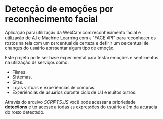 # Detecção de emoções por reconhecimento facial

Aplicação para utilização da WebCam com reconhecimento facial e utilização de A.I e Machine Learning com a "FACE API" para reconhecer os rostos na tela com um percentual de certeza e definir um percentual de changes do usuário apresentar algum tipo de emoção.

Este projeto pode ser base experimental para testar emoções e sentimentos na utilização de serviços como:
- Filmes.
- Sistemas.
- Sites.
- Lojas virtuais e experiências de compras.
- Experiências de usuários durante ciclo de U.I e muitos outros.

Através do arquivo *SCRIPTS.JS* você pode acessar a pripriedade **detections** e ter acesso a todas as expressões do usuário além da acuracia do rosto detectado.
